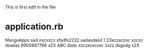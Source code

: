This is first edit in the file

# application.rb
MangoApps
sad
zxcxzcc
sfsdfs2222
sadasdasd
1
23xczxczxc
xzczc
dsadas
9900887766
xZX
ABC
dsds
xzczxcxczxc
zxzz
dsgsdg
xZX
